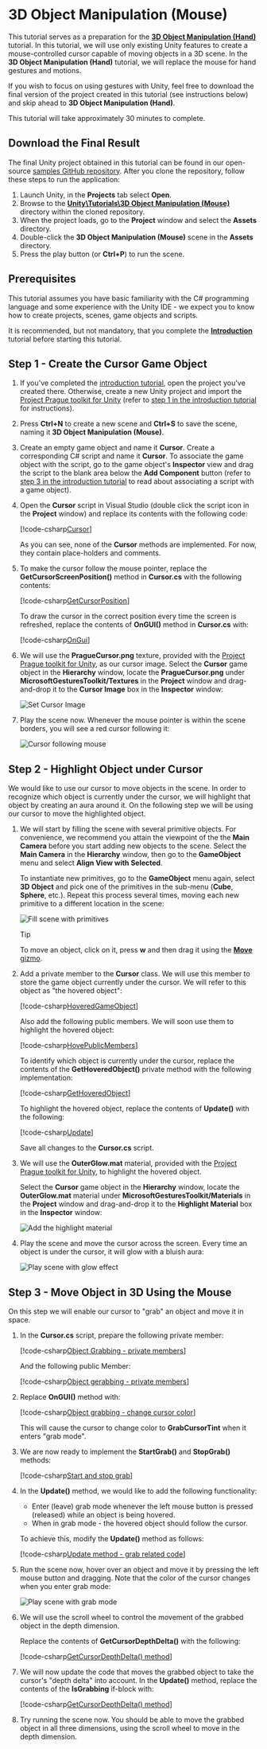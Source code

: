# 3D Object Manipulation (Mouse)

This tutorial serves as a preparation for the [**3D Object Manipulation (Hand)**](unity-tutorials-3d-object-manipulation.md) tutorial. In this tutorial, we will use only existing Unity features to create a mouse-controlled cursor capable of moving objects in a 3D scene. In the **3D Object Manipulation (Hand)** tutorial, we will replace the mouse for hand gestures and motions.

If you wish to focus on using gestures with Unity, feel free to download the final version of the project created in this tutorial (see instructions below) and skip ahead to  **3D Object Manipulation (Hand)**.

This tutorial will take approximately 30 minutes to complete.

## Download the Final Result

The final Unity project obtained in this tutorial can be found in our open-source [samples GitHub repository](https://github.com/Microsoft/Gestures-Samples). After you clone the repository, follow these steps to run the application:

1. Launch Unity, in the **Projects** tab select **Open**.
1. Browse to the [**Unity\Tutorials\3D Object Manipulation (Mouse)**](https://github.com/Microsoft/Gestures-Samples/tree/master/Unity/Tutorials/3D-Object-Manipulation-Mouse) directory within the cloned repository.
1. When the project loads, go to the **Project** window and select the **Assets** directory.
1. Double-click the **3D Object Manipulation (Mouse)** scene in the **Assets** directory.
1. Press the play button (or **Ctrl+P**) to run the scene.

## Prerequisites

This tutorial assumes you have basic familiarity with the C# programming language and some experience with the Unity IDE - we expect you to know how to create projects, scenes, game objects and scripts.

It is recommended, but not mandatory, that you complete the [**Introduction**](unity-tutorials-introduction.md) tutorial before starting this tutorial.

## Step 1 - Create the Cursor Game Object

1. If you've completed the [introduction tutorial](unity-tutorials-introduction.md#system-requirements), open the project you've created there. Otherwise, create a new Unity project and import the [Project Prague toolkit for Unity](https://github.com/Microsoft/Gestures-Samples/blob/master/Unity/Microsoft.Gestures.Toolkit.unitypackage) (refer to [step 1 in the introduction tutorial](unity-tutorials-introduction.md#step-1---create-and-configure-a-new-unity-project) for instructions).

1. Press **Ctrl+N** to create a new scene and **Ctrl+S** to save the scene, naming it **3D Object Manipulation (Mouse)**.

1. Create an empty game object and name it **Cursor**. Create a corresponding C# script and name it **Cursor**. To associate the game object with the script, go to the game object's **Inspector** view and drag the script to the blank area below the **Add Component** button (refer to [step 3 in the introduction tutorial](unity-tutorials-introduction.md#step-3---creating-a-script-that-generates-a-new-3d-primitive-in-the-scene) to read about associating a script with a game object).

1. Open the **Cursor** script in Visual Studio (double click the script icon in the **Project** window) and replace its contents with the following code:

    [!code-csharp[Cursor](CodeSnippets\Cursor.cs)]

    As you can see, none of the **Cursor** methods are implemented. For now, they contain place-holders and comments.

1. To make the cursor follow the mouse pointer, replace the **GetCursorScreenPosition()** method in **Cursor.cs** with the following contents:

    [!code-csharp[GetCursorPosition](CodeSnippets\GetCursorPosition.cs)]

    To draw the cursor in the correct position every time the screen is refreshed, replace the contents of **OnGUI()** method in **Cursor.cs** with:

    [!code-csharp[OnGui](CodeSnippets\OnGui.cs)]

1. We will use the **PragueCursor.png** texture, provided with the [Project Prague toolkit for Unity](https://github.com/Microsoft/Gestures-Samples/blob/master/Unity/Microsoft.Gestures.Toolkit.unitypackage), as our cursor image. Select the **Cursor** game object in the **Hierarchy** window, locate the **PragueCursor.png** under **MicrosoftGesturesToolkit/Textures** in the **Project** window and drag-and-drop it to the **Cursor Image** box in the **Inspector** window:

    ![Set Cursor Image](Images\UnitySetCursorImage.png)

1. Play the scene now. Whenever the mouse pointer is within the scene borders, you will see a red cursor following it:

    ![Cursor following mouse](Images\UnityMouseCursor.png)

## Step 2 - Highlight Object under Cursor

We would like to use our cursor to move objects in the scene. In order to recognize which object is currently under the cursor, we will highlight that object by creating an aura around it. On the following step we will be using our cursor to move the highlighted object.

1. We will start by filling the scene with several primitive objects. For convenience, we recommend you attain the viewpoint of the the **Main Camera** before you start adding new objects to the scene. Select the **Main Camera** in the **Hierarchy** window, then go to the **GameObject** menu and select **Align View with Selected**.

    To instantiate new primitives, go to the **GameObject** menu again, select **3D Object** and pick one of the primitives in the sub-menu (**Cube**, **Sphere**, etc.). Repeat this process several times, moving each new primitive to a different location in the scene:

    ![Fill scene with primitives](Images\UnityPopulateSceneWithPrimitives.png)

    > [!TIP]
    > To move an object, click on it, press **w** and then drag it using the [**Move** gizmo](https://docs.unity3d.com/Manual/PositioningGameObjects.html#move).

1. Add a private member to the **Cursor** class. We will use this member to store the game object currently under the cursor. We will refer to this object as "the hovered object":

    [!code-csharp[HoveredGameObject](CodeSnippets\HoveredGameObject.cs)]

    Also add the following public members. We will soon use them to highlight the hovered object:

    [!code-csharp[HovePublicMembers](CodeSnippets\HoverPublicMembers.cs)]

    To identify which object is currently under the cursor, replace the contents of the **GetHoveredObject()** private method with the following implementation:

    [!code-csharp[GetHoveredObject](CodeSnippets\GetHoveredObject.cs)]

    To highlight the hovered object, replace the contents of **Update()** with the following:

    [!code-csharp[Update](CodeSnippets\Update.cs)]

    Save all changes to the **Cursor.cs** script.

1. We will use the **OuterGlow.mat** material, provided with the [Project Prague toolkit for Unity](https://github.com/Microsoft/Gestures-Samples/blob/master/Unity/Microsoft.Gestures.Toolkit.unitypackage), to highlight the hovered object.

    Select the **Cursor** game object in the **Hierarchy** window, locate the **OuterGlow.mat** material under **MicrosoftGesturesToolkit/Materials** in the **Project** window and drag-and-drop it to the **Highlight Material** box in the **Inspector** window:

    ![Add the highlight material](Images\UnityAddHighlightMaterial.png)

1. Play the scene and move the cursor across the screen. Every time an object is under the cursor, it will glow with a bluish aura:

    ![Play scene with glow effect](Images\UnityGlowScene.png)

## Step 3 - Move Object in 3D Using the Mouse

On this step we will enable our cursor to "grab" an object and move it in space.

1. In the **Cursor.cs** script, prepare the following private member:

    [!code-csharp[Object Grabbing - private members](CodeSnippets\ObjectGrabbingPrivateMembers.cs)]

    And the following public Member:

    [!code-csharp[Object gerabbing - private members](CodeSnippets\ObjectGrabbingPublicMember.cs)]

1. Replace **OnGUI()** method with:

    [!code-csharp[Object grabbing - change cursor color](CodeSnippets\ObjectGrabbingChangeCursorColor.cs)]

    This will cause the cursor to change color to **GrabCursorTint** when it enters "grab mode".

1. We are now ready to implement the **StartGrab()** and **StopGrab()** methods:

    [!code-csharp[Start and stop grab](CodeSnippets\StartAndStopGrab.cs)]

1. In the **Update()** method, we would like to add the following functionality:

    - Enter (leave) grab mode whenever the left mouse button is pressed (released) while an object is being hovered.
    - When in grab mode - the hovered object should follow the cursor.

    To achieve this, modify the **Update()** method as follows:

    [!code-csharp[Update method - grab related code](CodeSnippets\UpdateGrab.cs)]

1. Run the scene now, hover over an object and move it by pressing the left mouse button and dragging. Note that the color of the cursor changes when you enter grab mode:

    ![Play scene with grab mode](Images\UnityGrabMode.png)

1. We will use the scroll wheel to control the movement of the grabbed object in the depth dimension.

    Replace the contents of **GetCursorDepthDelta()** with the following:

    [!code-csharp[GetCursorDepthDelta() method](CodeSnippets\GetCursorDepthDelta.cs)]

1. We will now update the code that moves the grabbed object to take the cursor's "depth delta" into account. In the **Update()** method, replace the contents of the **IsGrabbing** if-block with:

    [!code-csharp[GetCursorDepthDelta() method](CodeSnippets\GrabbingBlockOfUpdate.cs)]

1. Try running the scene now. You should be able to move the grabbed object in all three dimensions, using the scroll wheel to move in the depth dimension.